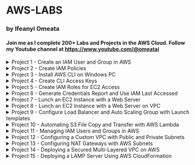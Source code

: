 # AWS-LABS
### by Ifeanyi Omeata

#### Join me as I complete 200+ Labs and Projects in the AWS Cloud. Follow my Youtube channel at https://www.youtube.com/@omeatai

<details>
  <summary>Project 1 - Create an IAM User and Group in AWS</summary>

  ###

  <a href="https://youtu.be/svUj_aHjNVk" target="_blank"><img src="https://github.com/user-attachments/assets/d0953b7c-1ff4-4445-bc63-f7f014832cf7" width="720" height="400" /></a>

  ### 1. Open IAM Console
  - [ ] **Go to the AWS Management Console.**
  - [ ] **Enter "IAM" in the search bar and go to the IAM console.**
  - [ ] **Notice the IAM service is global and doesn't require region selection.**

  ### 2. Viewing Current Users
  - [ ] **On the left-hand side, click on "Users" to view the current user list.**

  ### 3. Create a New IAM User and Set Password
  - [ ] **Click on "Create user."**
  - [ ] **Enter a username (e.g., admin).**
  - [ ] **Select "Provide user access to the AWS Management Console."**
  - [ ] **Choose "I want to Create an IAM user" option.**
  - [ ] **Choose "Custom password" and enter your password.**
  - [ ] **Uncheck "Users must create a new password at next sign-in.”**
  - [ ] **Click "Next".**

  ### 4. Create a User Group and Assign Permissions
  - [ ] **Choose "Add user to group."**
  - [ ] **Click "Create group."**
  - [ ] **Name the group (e.g., administration).**
  - [ ] **Attach "AdministratorAccess" policy to the group.**
  - [ ] **Click "Create user group".**
  - [ ] **Add the user to the newly created admin group by selecting the group.**
  - [ ] **Click "Next".**

  ### 5. Review and Create User
  - [ ] **Review the settings: username, permissions, groups, etc.**
  - [ ] **Optionally, add tags (e.g., department: engineering).**
  - [ ] **Click "Create user."**

  ### 6. Verify User and Group Setup
  - [ ] **Optionally, download the CSV file for sign-in credentials.**
  - [ ] **View the user list to ensure the user is created.**
  - [ ] **Verify the user belongs to the "administration" group.**
  - [ ] **Check the "administration" group to confirm "AdministratorAccess" policy is attached.**

  ### 7. Create an Account Alias (Optional)
  - [ ] **Go to your AWS IAM Dashboard.**
  - [ ] **Create an account alias (e.g., aws-adminaccess-v2).**

  ### 8. Sign in with IAM User
  - [ ] **Open a new private browser window.**
  - [ ] **Use the IAM sign-in URL.**
  - [ ] **Enter account alias or account ID, and IAM username (e.g., admin).**
  - [ ] **Enter the IAM user password to log in.**
  - [ ] **Check the top right to ensure you're signed in as the IAM user.**

</details>

<details>
  <summary>Project 2 - Create IAM Policies</summary>

  ###

  <a href="https://youtu.be/SJsFRshZMo0" target="_blank"><img src="https://github.com/user-attachments/assets/1d9813f0-3779-4fb3-bde0-5d769a454c5b" width="720" height="400" /></a>
 
  ### 1. Inspect IAM Policies and Explore Read-Only Policy
  - [ ] **On the left-hand side, click "Policies."**
  - [ ] **Look at the "AdministratorAccess" policy details.**
  - [ ] **Review the summary and JSON format of the policy.**
  - [ ] **Look at the "IAMReadOnlyAccess" policy details.**
  - [ ] **Inspect the API calls allowed and view the JSON representation.**

  ### 2. Create a Custom Policy
  - [ ] **Click "Create policy."**
  - [ ] **Use the "Visual editor" or “JSON” to select actions like "ListUsers" and "GetUser."**
  - [ ] **Authorize on "All resources."**
  - [ ] **Name the policy (e.g., MyNewIAMPermissions) and create it.**
  - [ ] **Inspect the JSON document of the newly created policy.**

</details>

<details>
  <summary>Project 3 - Install AWS CLI on Windows PC</summary>

  ###

  <a href="https://youtu.be/h5HW1z7BS9M" target="_blank"><img src="https://github.com/user-attachments/assets/e89b6c6f-a2c1-4988-b50b-7e0e5eba1883" width="720" height="400" /></a>

  ### 1. Search for AWS CLI Installation
  - [ ] **Open a web browser.**
  - [ ] **Search for "aws CLI install windows" using a search engine like Google.**

  ### 2. Download and Run AWS CLI Version 2 Installer
  - [ ] **Find the official AWS CLI Version 2 download link for Windows.**
  - [ ] **Scroll to the "AWS CLI install and update instructions" section.**
  - [ ] **Select the drop-down for Windows option.**
  - [ ] **Click the link to download the MSI installer for AWS CLI Version 2.**
  - [ ] **Locate the downloaded MSI installer file.**
  - [ ] **Double-click the file to run the installer.**
  - [ ] **Click "Next" to proceed with the installation.**
  - [ ] **Accept the license agreement terms.**
  - [ ] **Click "Next" and then click "Install."**
  - [ ] **Allow any necessary permissions for the installer to proceed.**
  - [ ] **Wait for the installation to finish.**
  - [ ] **Click "Finish" to complete the setup.**

  ### 3. Verify AWS CLI Installation
  - [ ] **Open "Command Prompt" on Windows.**
  - [ ] **Type `aws --version` and press Enter.**
  - [ ] **Check for output that starts with "aws-cli/2" followed by the Python version and Windows details.**
  - [ ] **Confirm that AWS CLI version 2 is installed and working correctly.**

</details>

<details>
  <summary>Project 4 - Create CLI Access Keys</summary>

  ###

  <a href="https://youtu.be/YFVP_o9Z_1k" target="_blank"><img src="https://github.com/user-attachments/assets/a3a7667a-22db-4c9a-b64e-9f5f850e24e5" width="720" height="400" /></a>

  ### 1. Navigate to Security Credentials
  - [ ] **Open the IAM Console.**
  - [ ] **Click on your username (e.g., admin).**
  - [ ] **Go to the "Security credentials" section.**
  - [ ] **Scroll down to the "Access keys" section.**
  - [ ] **Click "Create access key."**

  ### 2. Create an Access Key
  - [ ] **Choose the purpose for the access key, such as CLI.**
  - [ ] **Acknowledge AWS's recommendations regarding alternative methods.**
  - [ ] **Check "I understand the above recommendation" to proceed.**
  - [ ] **Generate the access key and secret access key.**
  - [ ] **Save the access key and secret access key immediately as this is the only time they will be visible.**

  ### 3. Configure AWS CLI
  - [ ] **Open Command Prompt on Windows.**
  - [ ] **Run the command `aws configure`.**
  - [ ] **Enter the access key ID when prompted.**
  - [ ] **Enter the secret access key when prompted.**
  - [ ] **Set the default region (e.g., us-east-2).**
  - [ ] **Set the default output format (press Enter to skip or choose format).**

  ### 4. Verify AWS CLI Configuration
  - [ ] **Execute a test command like `aws iam list-users`.**
  - [ ] **Confirm the output matches your IAM console, showing user details.**

  ### 5. Modify User Permissions
  - [ ] **Use your root account to remove the user (e.g., admin) from the "administration" group.**
  - [ ] **Verify the user now has no permissions.**

  ### 6. Test Permissions with CLI
  - [ ] **Run `aws iam list-users` in CLI.**
  - [ ] **Confirm that no response is returned due to lack of permissions.**

  ### 7. Re-add User to Administration Group
  - [ ] **Go back to "User groups."**
  - [ ] **Add the user (e.g., admin) back into the "admin" group to restore permissions.**
  - [ ] **Verify that the user permissions have been successfully restored.**

</details>

<details>
  <summary>Project 5 - Create IAM Roles for EC2 Access</summary>

  ###

  <a href="https://youtu.be/Ek2348dchLI" target="_blank"><img src="https://github.com/user-attachments/assets/5ccf2c8a-ccb7-4013-8852-bf981045da49" width="720" height="400" /></a>
 
  ### 1. Open the Roles Section
  - [ ] Navigate to the IAM Console.
  - [ ] On the left-hand side, click on "Roles."
  - [ ] Observe any pre-existing roles in your account.

  ### 2. Create and Choose a New Role
  - [ ] Click on "Create role."
  - [ ] Select "AWS service" as the trust entity type.
  - [ ] Choose the service for this role, such as EC2.
  - [ ] Identify the use case for the selected service, e.g., "EC2."

  ### 3. Attach Permissions Policy and Role Name
  - [ ] Attach a permissions policy to the role.
  - [ ] Select "IAMReadOnlyAccess" to allow EC2 instances to read from IAM.
  - [ ] Review the selected permissions for the role.
  - [ ] Enter a role name, e.g., "DemoRoleForEC2."
  - [ ] Confirm the trusted entity is EC2, indicating that EC2 instances can assume this role.

  ### 4. Create the Role
  - [ ] Verify all settings and click "Create role."
  - [ ] Ensure the newly created role appears in the role list.
  - [ ] Check role details to confirm correct permissions are attached.

</details>

<details>
  <summary>Project 6 - Generate Credentials Report and Use IAM Last Accessed</summary>

  ###

  <a href="https://youtu.be/T0fCqBq8QOI" target="_blank"><img src="https://github.com/user-attachments/assets/b6007b82-fcd1-49f0-ac0e-7a7c27af9025" width="720" height="400" /></a>

  ### 1. Generate a Credentials Report
  - [ ] Navigate to the **IAM Console**.
  - [ ] On the left-hand menu, click on **"Credential report"**.
  - [ ] Click **"Download credential report"** to generate a CSV file.
  - [ ] Open the downloaded CSV file.

  ### 2. Open and Review CSV file  
  - [ ] Review the following details for user accounts:
    - User creation date.
    - Password status (enabled or not).
    - Last password usage and change dates.
    - MFA (Multi-Factor Authentication) status.
    - Access keys status (created, rotated, last used).
    - Password rotation policy (if enabled).
  - [ ] Use the report to identify security concerns, such as:
    - Users who haven’t changed their passwords recently.
    - Accounts without MFA enabled.
    - Unused or outdated access keys.
  - [ ] Use the **Credentials Report** for periodic security audits.

  ### 3. Access IAM Last Accessed
  - [ ] Go back to the **IAM Console** and select a specific user (e.g., "ifeanyi").
  - [ ] On the user’s detail page, click on **"Last Accessed"** on the right-hand side.
  - [ ] Check the list of AWS services accessed by the user, including:
    - Services that were accessed and the last access date.
    - Services not accessed by the user.
  - [ ] Identify which permissions granted access to specific services (e.g., Amazon EC2 via AdministratorAccess policy).
  - [ ] Use the data from Access Advisor to determine if the user requires access to all granted services.
  - [ ] Consider removing unnecessary permissions for enhanced security.
  - [ ] Use **Access Advisor** to perform a granular review of user permissions and optimize access policies.

</details>

<details>

<summary>Project 7 - Lunch an EC2 Instance with a Web Server </summary>

 ###

<a href="https://youtu.be/GyQrcAfVxBE" target="_blank"><img src="https://github.com/user-attachments/assets/43b8e9a0-3034-4412-91ae-cfaa486ec932" width="720" height="400" /></a>

### 1. Launch an Instance
- [ ] Go to **EC2 Console** → Click **Instances** → Select **Launch Instances**.
- [ ] Add Name: Enter **"My First VM Instance"**.
- [ ] Select **Amazon Linux (free tier eligible)**.
- [ ] Use **t2.micro instance type** (free tier eligible for 750 hours/month).

### 2. Set Up a Key Pair
- [ ] Create a new key pair (e.g., **EC2 key**).
- [ ] Download the **.pem file** (essential for SSH access).

### 3. Configure Network Security and Storage Configuration
- [ ] Automatically assign a **Public IP Address**.
- [ ] Set up Security Groups:
  - [ ] Allow **SSH (port 22)**.
  - [ ] Allow **HTTP (port 80)**.
- [ ] Use the default **8 GB gp2 root volume** (free tier allows up to 30 GB).

### 4. Add User Data and Launch the Instance
- [ ] Include a script to:
  - [ ] Update system packages.
  - [ ] Install the **HTTPD web server**.
  - [ ] Deploy a **"Hello World"** HTML page.
  ```bash
    #!/bin/bash
    # Executed when instance is first launched, to automate the setup and configuration of instance.
    # Update all the packages on the system to their latest versions
    yum update -y
    # install Apache HTTP server (httpd - Linux 2 version)
    yum install -y httpd
    # starts the Apache HTTP server
    systemctl start httpd
    # Enable auto server boot
    systemctl enable httpd
    # Hello World HTTP Page
    echo "<h1>Hello World from Private Host $(hostname -f)</h1>" > /var/www/html/index.html
    echo "<br/><br/><p>Created by Ifeanyi Omeata</p>" >> /var/www/html/index.html
  ```
- [ ] Review all settings.
- [ ] Click **Launch Instance**.

### 5. Testing and Managing the Instance
- [ ] Check the **Instance Name, ID, and State**.
- [ ] Copy the **Public IPv4 Address**.
- [ ] Open it in a browser using **http://<Public_IP>**.
  - [ ] Ensure the URL uses **HTTP**, not HTTPS.
- [ ] Stop Instance: Pause the instance to save costs.
- [ ] Review attached **Storage Volumes** and **Security Groups**.

</details>

<details> 
  <summary>Project 8 - Lunch an EC2 Instance with a Web Server on VPC </summary>

 ###
 
<a href="https://youtu.be/TmDIpZ9ynuk" target="_blank"><img src="https://github.com/user-attachments/assets/192d830e-5143-4083-ae73-706cb4dfb789" width="720" height="400" /></a>

### Task 1: Provision Default VPC
- [ ] Ensure the default AWS Region is set to **US East (N. Virginia) us-east-1**.
- [ ] Navigate to **VPC** either through:
  - [ ] Clicking on the **Services** menu → VPC.
  - [ ] Or directly via [Amazon VPC console](https://console.aws.amazon.com/vpc/).
- [ ] Delete the default VPC:
  - [ ] Select **Your VPCs** from the navigation pane.
  - [ ] Choose the **VPC** with "yes" in the default VPC column.
  - [ ] Click on the **Actions** button → **Delete VPC**.
  - [ ] Check **I acknowledge that I want to delete my default VPC**.
  - [ ] Confirm by typing "delete default VPC" and click on **Delete**.
- [ ] Create a new Default VPC:
  - [ ] Refresh console, go to **Actions** → **Create default VPC**.
  - [ ] Click **Create default VPC** button.

### Task 2: Launch an EC2 Instance
- [ ] Ensure you are in the **US East (N. Virginia) us-east-1** Region.
- [ ] Navigate to **EC2**:
  - [ ] Click on the **Services** menu → EC2 in the Compute section.
- [ ] Launch a new instance:
  - [ ] Click **Instances** → **Launch Instances**.
  - [ ] Name: Enter **"MyEC2Server"**.
  - [ ] Search and select **Amazon Linux 2 AMI**.
  - [ ] For Instance Type: Select **t2.micro**.
- [ ] Configure the Key Pair:
  - [ ] Click **Create a new key pair**.
  - [ ] Name: **SecKey** with type **RSA** and format **.pem**.
- [ ] Modify Network Settings:
  - [ ] Enable **Auto-assign public IP**.
  - [ ] Create a security group: **MyEC2Server_SG**.
    - [ ] Description: **Security Group to allow traffic to EC2**.
    - [ ] Add **Security Group Rules**:
      - [ ] SSH (already present).
      - [ ] HTTP: **Type: HTTP**, **Source: Anywhere**.
- [ ] Proceed to launch the instance with default settings.
  - [ ] Click **Launch Instance**.
- [ ] View Instance:
  - [ ] Choose **View all Instances**.
  - [ ] Wait for instance state to become **Running** and health check status to pass 2/2.

### Task 3: SSH into EC2 Instance
- [ ] Select the **MyEC2Server** instance and click **Connect**.
- [ ] Use **EC2 Instance Connect** and click **Connect**.
- [ ] A new tab opens where you can execute Linux commands.

### Task 4: Install an Apache Server
  ```bash
  # Switch to root user
  sudo su

  # Update system packages
  yum -y update

  # Install Apache Web Server
  yum install httpd -y

  # Start and Enable the Web Server
  systemctl start httpd
  systemctl enable httpd

  # Verify Web Server Status
  systemctl status httpd
  ```

- [ ] Test Web Server:
  - [ ] Enter the **Public IPv4 address** of your instance in a web browser.

### Task 6: Create a Web Page
- [ ] Add content to the web page:
  ```bash
  echo "<html>Hi Ifeanyi, I am a public page</html>" > /var/www/html/index.html
  ```
- [ ] Restart the Web Server:
  ```bash
  systemctl restart httpd
  ```
- [ ] Access your content in a web browser with:
  - [ ] **http://<Your_Public_IPv4_Address>/index.html**

</details>

<details> 
  <summary>Project 9 - Configure Load Balancer and Auto Scaling Group with Launch templates</summary>
  
  ###
     
  <a href="https://youtu.be/hiFPfd2WG8A" target="_blank"><img src="https://github.com/user-attachments/assets/055f47bd-07b2-4129-b479-fbd5f7a64eeb" width="720" height="400" /></a>
  
  ###
  
  <img src="https://github.com/user-attachments/assets/59e9595b-b4e8-45e8-a8d3-d0e4b3d36adc" width="720" height="520" />

## ✅ Task 1: Create a Security Group for Load Balancer
- [ ] Set **default AWS Region** to **US East (N. Virginia) us-east-1**.
- [ ] Navigate to **EC2** > **Security Groups**.
- [ ] Click **Create security group**.
- [ ] **Security group name:** `Load-balancer-SG`
- [ ] **Description:** `Security group for Load balancer`
- [ ] **VPC:** Select **Default VPC**
- [ ] **Add Inbound Rule:**
  - Type: `HTTP`
  - Source: `Custom`
  - Value: `0.0.0.0/0`
- [ ] Click **Create security group**.

## ✅ Task 2: Create a Security Group for Launch Template
- [ ] Click **Create security group**.
- [ ] **Security group name:** `Launch-template-SG`
- [ ] **Description:** `Security group for Launch template`
- [ ] **VPC:** Select **Default VPC**
- [ ] **Add Inbound Rules:**
  - Type: `SSH`
  - Source: `Custom`
  - Value: `0.0.0.0/0`
  - Type: `HTTP`
  - Source: `Custom`
  - Value: `Load-balancer-SG`
- [ ] Click **Create security group**.

## ✅ Task 3: Create a Key Pair for Launch Template
- [ ] Navigate to **EC2** > **Key Pairs**.
- [ ] Click **Create key pair**.
- [ ] **Name:** `MyKeyPair`
- [ ] **File format:** `pem` (Linux & Mac) or `ppk` (Windows)
- [ ] Click **Create key pair**.

## ✅ Task 4: Create a Launch Template
- [ ] Navigate to **EC2** > **Launch Templates**.
- [ ] Click **Create launch template**.
- [ ] **Launch template name:** `MylabsLC`
- [ ] **Template version description:** `Launch template for Mydemo`
- [ ] Select **Amazon Linux 2 AMI (HVM), SSD Volume Type**
- [ ] **Instance type:** `t2.micro`
- [ ] **Key pair:** `MyKeyPair`
- [ ] **Subnet:** Choose any subnet
- [ ] **Security groups:** `Launch-template-SG`
- [ ] Expand **Advanced details** > **User data:**
  ```bash
  #!/bin/bash
  sudo su
  yum update -y
  yum install -y httpd
  systemctl start httpd
  systemctl enable httpd
  echo "Hello World from $(hostname -f)" > /var/www/html/index.html
  echo "Healthy" > /var/www/html/health.html
  ```
- [ ] Click **Create launch template**.

## ✅ Task 5: Create Target Group
- [ ] Navigate to **EC2** > **Target Groups**.
- [ ] Click **Create Target Group**.
- [ ] **Target Type:** `Instances`
- [ ] **Name:** `web-server-TG`
- [ ] **Protocol:** `HTTP`
- [ ] **Port:** `80`
- [ ] **Health check protocol:** `HTTP`
- [ ] **Path:** `/health.html`
- [ ] Click **Next** > **Create target group**.

## ✅ Task 6: Create Load Balancer
- [ ] Navigate to **EC2** > **Load Balancers**.
- [ ] Click **Create load balancer**.
- [ ] Choose **Application Load Balancer**.
- [ ] **Name:** `Web-server-LB`
- [ ] **Scheme:** `Internet-facing`
- [ ] **IP address type:** `IPv4`
- [ ] **VPC:** `Default`
- [ ] **Availability Zones:** `us-east-1a` and `us-east-1b`
- [ ] **Security Group:** `Load-balancer-SG`
- [ ] **Listener:** Select **Target group** created earlier.
- [ ] Click **Create Load Balancer**.

## ✅ Task 7: Create an Auto Scaling Group
- [ ] Navigate to **EC2** > **Auto Scaling Groups**.
- [ ] Click **Create Auto Scaling group**.
- [ ] **Name:** `My-ASG`
- [ ] **Launch template:** `MylabsLC`
- [ ] **VPC:** `Default`
- [ ] **Subnets:** `us-east-1a`, `us-east-1b`
- [ ] **Attach to Load Balancer:** `web-server-TG`
- [ ] **Health Check Type:** `EC2 + ELB`
- [ ] **Health Check Grace Period:** `60 seconds`
- [ ] **Desired Capacity:** `2`
- [ ] **Minimum Capacity:** `1`
- [ ] **Maximum Capacity:** `4`
- [ ] **Scaling Policy:** `Target tracking` > `CPU Utilization` > `30%`
- [ ] Click **Create Auto Scaling Group**.

## ✅ Task 8: SSH into EC2 Instance
- [ ] Use SSH to connect to the EC2 instance.
- [ ] Syntax : ssh -i keypair_filename UserName@publicIPAddress (enter the username and public IP address)
- [ ] Example : ssh -i ec2_connect.pem ec2-user@54.172.93.175  --> Click Enter

## ✅ Task 9: Test Auto Scaling and Load Balancer
- [ ] Copy **Load Balancer DNS**.
- [ ] Paste in browser to confirm traffic routing.
- [ ] Stop one of the EC2 instance.
- [ ] Check browser for change in server.

## ✅ Task 10: Delete AWS Resources
### (I) Delete Auto Scaling Group
- [ ] Navigate to **EC2** > **Auto Scaling Groups**.
- [ ] Select `My-ASG` > **Actions** > **Delete**.
- [ ] Confirm by typing `delete`.

### (II) Delete Launch Template
- [ ] Navigate to **EC2** > **Launch Templates**.
- [ ] Select `MylabsLC` > **Actions** > **Delete template**.

### (III) Delete Load Balancer
- [ ] Navigate to **EC2** > **Load Balancers**.
- [ ] Select `Web-server-LB` > **Actions** > **Delete**.

### (IV) Delete Target Group
- [ ] Navigate to **EC2** > **Target Groups**.
- [ ] Select `web-server-TG` > **Actions** > **Delete**.
- [ ] Sign out of AWS.

---
🎉 **Congratulations! You have successfully completed the AWS Auto Scaling and Load Balancer Lab!**

</details>

<details> 
  <summary>Project 10 - Automating S3 File Copy and Transfer with AWS Lambda </summary>
  
  ###
     
  <a href="https://youtu.be/hiFPfd2WG8A" target="_blank"><img src="https://github.com/user-attachments/assets/ef94c27f-0d15-48db-b028-200eb2923e56" width="720" height="400" /></a>
  
  ###
  
  <img src="https://github.com/user-attachments/assets/93ee9208-4e31-4faf-b506-a0bb3f85c85d" width="720" height="520" />

## ✅ Task 1: Create Two Amazon S3 Buckets

### Create Source Bucket

- [ ] # Set the default **AWS Region** to **US East (N. Virginia) (us-east-1)**.
- [ ] # Navigate to **Services > S3** under the **Storage** section.
- [ ] # Click on **Create Bucket**.
- [ ] # Enter **Bucket Name**: `mysourcebucket12345` _(Choose a unique name)_.
- [ ] # Select **AWS Region**: **US East (N. Virginia) (us-east-1)**.
- [ ] # Leave other settings as **default** and click **Create bucket**.
- [ ] # Select your bucket and **copy the ARN**.
- [ ] # Save the **source bucket ARN** in a text file: arn:aws:s3:::mysourcebucket12345

### Create Destination Bucket

- [ ] # Click on **Create Bucket** again.
- [ ] # Enter **Bucket Name**: `mydestinationbucket12345` _(Choose a unique name)_.
- [ ] # Select **AWS Region**: **US East (N. Virginia) (us-east-1)**.
- [ ] # Leave other settings as **default** and click **Create bucket**.
- [ ] # Select your bucket and **copy the ARN**.
- [ ] # Save the **destination bucket ARN** in a text file: arn:aws:s3:::mydestinationbucket12345

## ✅ Task 2: Create a Lambda Function

- [ ] # Ensure you are in the **US East (N. Virginia) (us-east-1)** region.
- [ ] # Navigate to **Services > Lambda** under the **Compute** section.
- [ ] # Click on **Create Function**.
- [ ] # Select **Author from scratch**.
- [ ] # Enter **Function Name**: `mylambdafunction`.
- [ ] # Choose **Runtime**: `Python 3.13`.
- [ ] # Under **Permissions**, select **Change default execution role**.
- [ ] # Choose **Use an existing role** and select `Lambda_role`.
- [ ] # Click **Create function**.

## ✅ Task 3: Add Code to Lambda Function

- [ ] # Scroll down to the **Code source** section.
- [ ] # Remove existing code in `lambda_function.py`.
- [ ] # Copy and paste the following **Python** code into `lambda_function.py`:

```python
import boto3
import urllib.parse

def lambda_handler(event, context):
    s3 = boto3.client('s3')

    source_bucket = "mysourcebucket12345"
    destination_bucket = "mydestinationbucket12345"

    # Extract the object key from the event
    object_key = event['Records'][0]['s3']['object']['key']

    # URL encode the source object key
    copy_source = urllib.parse.quote(f"{source_bucket}/{object_key}")

    # Set up the parameters for the copy operation
    copy_params = {
        'Bucket': destination_bucket,
        'CopySource': copy_source,
        'Key': object_key
    }

    try:
        # Perform the copy operation
        result = s3.copy_object(**copy_params)
        print("S3 object copy successful.")
    except Exception as e:
        print(f"Error copying object: {str(e)}")
```

- [ ] # Replace mysourcebucket12345 and mydestinationbucket12345 with your actual bucket names.
- [ ] # Click Deploy to save the function.

## ✅ Task 4: Adding Triggers to Lambda Function

- [ ] # Scroll up to Function overview and click + Add trigger.
- [ ] # Select S3 from the trigger list.
- [ ] # Set Bucket: mysourcebucket12345.
- [ ] # Choose Event Type: All object create events.
- [ ] # Enable Recursive invocation to prevent failures when uploading multiple files.
- [ ] # Check the acknowledge option.
- [ ] # Click Add.

## ✅ Task 5: Test Lambda Function

### Upload a Test Image

- [ ] # Download a test image and save it as image.jpeg (Do not rename it to variations like image (2).jpeg).
- [ ] # Go to S3 Bucket list and open the source bucket (mysourcebucket12345).
- [ ] # Click Upload > Add files.
- [ ] # Select image.jpeg and click Upload.

### Verify the File Transfer

- [ ] # Open the destination bucket (mydestinationbucket12345).
- [ ] # Ensure that a copy of image.jpeg is present in the destination bucket.

## ✅ Task 6: (Optional) Debugging Lambda Function Using CloudWatch

- [ ] # If the file is not copied, debug the Lambda function using CloudWatch.
- [ ] # Navigate to Services > CloudWatch.
- [ ] # Select Logs > Log Groups.
- [ ] # Find the log group /aws/lambda/mylambdafunction.
- [ ] # Select the latest log stream.
- [ ] # Expand Log events to check for error messages.
- [ ] # If sourceBucket is not defined, update the Lambda function with the correct bucket names.
- [ ] # Click Deploy after making corrections.

---
🎉 **Congratulations! You have successfully automated S3 file transfers using AWS Lambda. 🚀**

</details>

<details> 
  <summary>Project 11 - Managing IAM Users and Groups in AWS </summary>
  
  ###
     
  <a href="https://youtu.be/gFaFEb3K9EI" target="_blank"><img src="https://github.com/user-attachments/assets/69448d93-e021-4c3e-97b8-97e1de828596" width="720" height="400" /></a>

  ###
  
  <img src="https://github.com/user-attachments/assets/f2b269aa-72be-4695-a678-e84cbce0bbb9" width="720" height="520" />

## ✅ Task 1: Create IAM Users

- [ ] # Set the default **AWS Region** to **US East (N. Virginia) (us-east-1)**.
- [ ] # Navigate to **Services > IAM** under **Security, Identity, & Compliance**.
- [ ] # In the IAM dashboard, select **Users** from the left panel.
- [ ] # Click **Create User**.
- [ ] # Under **User Details**, fill in the following:
  - **User name**: `John` (or any desired name).
  - **Check** the **Provide user access to the AWS Management Console - optional** checkbox.
  - **Select** `Custom password` under **Console Password**.
  - **Enter Password**: `mylabs@123` (or any desired password).
  - **Uncheck** `Users must create a new password at the next sign-in (recommended)`.
  - Click **Next**.
- [ ] # In the **Set permissions** section, keep settings as default and click **Next**.
- [ ] # Under **Tags**, click **Add new tag**:
  - **Key**: `Dev-Team`
  - **Value**: `Developers`
- [ ] # Click **Create User**.
- [ ] # If you see an error, ignore it and click **Close**.
- [ ] # Click **Return to users list** and then **Continue**.
- [ ] # Repeat the same steps to create an IAM user named **Sarah** with the same **Dev-Team** tag.
- [ ] # Repeat the steps to create IAM users named **Ted** and **Rita** with the following details:
  - **Custom password**: `mylabs@123`
  - **Key**: `HR-Team`
  - **Value**: `HR`
- [ ] # You have now created **four IAM users**: `John, Sarah, Ted, and Rita`.

## ✅ Task 2: Create IAM Groups and Add IAM Users

### Create **Dev-Team** Group and Add Users
- [ ] # Navigate to **User groups** in the left panel.
- [ ] # Click **Create group**.
- [ ] # **User group name**: `Dev-Team`
- [ ] # Scroll down and **add users**: `John` and `Sarah`.
- [ ] # Under **Attach permissions policies**, search for:
  - `AmazonEC2ReadOnlyAccess`
  - `AmazonS3ReadOnlyAccess`
- [ ] # **Select both policies** (These provide read access for EC2 and S3).
- [ ] # **Review** all details and click **Create group**.

### Create **HR-Team** Group and Add Users
- [ ] # Click **Create group**.
- [ ] # **User group name**: `HR-Team`
- [ ] # Scroll down and **add users**: `Ted` and `Rita`.
- [ ] # Under **Attach permissions policies**, search for:
  - `Billing`
- [ ] # **Select the Billing policy** (grants billing-related permissions).
- [ ] # **Review** all details and click **Create group**.

✅ # Congratulations! You have successfully created IAM users, groups, and assigned permissions in AWS. 🚀

</details> 
  
<details> 
  <summary>Project 12 - Configuring a Custom VPC with Public and Private Subnets </summary>
  
  ###
     
  <a href="https://youtu.be/9jk2d_99Axg" target="_blank"><img src="https://github.com/user-attachments/assets/a6de47ec-2c0d-467f-a0ca-178b97d215e0" width="720" height="400" /></a>

  ###
  
  <img src="https://github.com/user-attachments/assets/42f30705-4bfc-4ce2-aaf1-faf37755903a" width="920" height="520" />

# Project: Configuring a Custom VPC with Public and Private Subnets in AWS ✅

## ✅ Task 1: Create a New VPC

- [ ] # Once signed in, set the **AWS Region** to **US East (N. Virginia) (us-east-1)**.
- [ ] # Ensure you are in the **US East (N. Virginia) (us-east-1)** region.
- [ ] # Navigate to **VPC** by:
  - Clicking on **Services** (top menu).
  - Searching for **VPC** and selecting it under **Networking & Content Delivery**.
- [ ] # Click on **Your VPCs** (left menu).
- [ ] # Click on **Create VPC**.
- [ ] # In the **Create VPC** form:
  - Select **VPC Only**.
  - **Name tag**: Enter `MyVPC`.
  - **IPv4 CIDR block**: Enter `10.0.0.0/16`.
  - **IPv6 CIDR block**: Ensure **No IPv6 CIDR Block** is selected.
  - **Tenancy**: Keep as **Default**.
- [ ] # Click on **Create VPC**.
- [ ] # Confirm that the VPC appears in the list.

---

## ✅ Task 2: Create Public and Private Subnets

### **Create a Public Subnet**
- [ ] # Click on **Subnets** (left menu).
- [ ] # Click on **Create subnet**.
- [ ] # In the **Create Subnet** form:
  - **VPC ID**: Select `MyVPC`.
  - **Subnet Name**: Enter `MyPublicSubnet`.
  - **Availability Zone**: Select `us-east-1a`.
  - **IPv4 CIDR block**: Enter `10.0.1.0/24`.
- [ ] # Click **Create subnet**.

### **Create a Private Subnet**
- [ ] # Click on **Create subnet** again.
- [ ] # In the **Create Subnet** form:
  - **VPC ID**: Select `MyVPC`.
  - **Subnet Name**: Enter `MyPrivateSubnet`.
  - **Availability Zone**: Select `us-east-1b`.
  - **IPv4 CIDR block**: Enter `10.0.2.0/24`.
- [ ] # Click **Create subnet**.

---

## ✅ Task 3: Create and Attach an Internet Gateway

- [ ] # Click on **Internet Gateways** (left menu).
- [ ] # Click **Create internet gateway**.
- [ ] # **Name Tag**: Enter `MyInternetGateway`.
- [ ] # Click **Create internet gateway**.
- [ ] # Select the created Internet Gateway from the list.
- [ ] # Click on **Actions > Attach to VPC**.
- [ ] # Select **MyVPC** from the dropdown list.
- [ ] # Click **Attach internet gateway**.

---

## ✅ Task 4: Create and Configure Route Tables

### **Create a Public Route Table**
- [ ] # Click on **Route Tables** (left menu).
- [ ] # Click on **Create route table**.
- [ ] # **Name**: Enter `PublicRouteTable`.
- [ ] # **VPC**: Select `MyVPC`.
- [ ] # Click **Create route table**.

### **Create a Private Route Table**
- [ ] # Click on **Create route table** again.
- [ ] # **Name**: Enter `PrivateRouteTable`.
- [ ] # **VPC**: Select `MyVPC`.
- [ ] # Click **Create route table**.

### **Associate Public Subnet with the Public Route Table**
- [ ] # Select `PublicRouteTable` from the list.
- [ ] # Go to **Subnet Associations** tab.
- [ ] # Click **Edit subnet associations**.
- [ ] # Select **MyPublicSubnet** from the list.
- [ ] # Click **Save associations**.

### **Associate Private Subnet with the Private Route Table**
- [ ] # Select `PrivateRouteTable` from the list.
- [ ] # Go to **Subnet Associations** tab.
- [ ] # Click **Edit subnet associations**.
- [ ] # Select **MyPrivateSubnet** from the list.
- [ ] # Click **Save associations**.

### **Configure Public Route Table to Allow Internet Traffic**
- [ ] # Select `PublicRouteTable` from the list.
- [ ] # Go to **Routes** tab.
- [ ] # Click **Edit routes**.
- [ ] # Click **Add route**.
- [ ] # Set:
  - **Destination**: `0.0.0.0/0`
  - **Target**: Select **Internet Gateway** (`MyInternetGateway`).
- [ ] # Click **Save changes**.

✅ **Congratulations! You have successfully configured a custom VPC with public and private subnets in AWS. 🚀**

</details> 

<details> 
  <summary>Project 13 - Configuring NAT Gateways with AWS Subnets </summary>
  
  ###
     
  <a href="https://youtu.be/E8-pe2m5qYE" target="_blank"><img src="https://github.com/user-attachments/assets/e5e81af1-cc92-4cd9-8f33-0b30f8b88418" width="720" height="400" /></a>

  ###
  
  <img src="https://github.com/user-attachments/assets/321db31a-370c-4809-82d0-832da55e9e60" width="920" height="520" />

# Project 13: Deploying a Secure AWS NAT Network with Public and Private Subnets ✅

## **Task 1: Create a VPC**
- [ ] Ensure the default AWS Region is **US East (N. Virginia) (us-east-1)**.
- [ ] Navigate to **VPC > Your VPCs**.
- [ ] Click **Create VPC**.
- [ ] Select **VPC Only**.
- [ ] Set **Name Tag**: `MyVPC`.
- [ ] Set **IPv4 CIDR Block**: `10.0.0.0/16`.
- [ ] Ensure **No IPv6 CIDR Block** is selected.
- [ ] Ensure **Tenancy** is set to **Default**.
- [ ] Click **Create VPC**.

## **Task 2: Create Public and Private Subnets**
- [ ] Navigate to **VPC > Subnets**.
- [ ] Click **Create Subnet**.

### **Create Public Subnet**
- [ ] Select **VPC ID**: `MyVPC`.
- [ ] Set **Subnet Name**: `MyPublicSubnet`.
- [ ] Select **Availability Zone**: `No Preference`.
- [ ] Set **IPv4 CIDR Block**: `10.0.0.0/24`.
- [ ] Click **Create Subnet**.
- [ ] Select `MyPublicSubnet`, go to **Actions > Edit subnet settings**.
- [ ] Enable **Auto-assign public IPv4 address**.
- [ ] Click **Save**.

### **Create Private Subnet**
- [ ] Click **Create Subnet**.
- [ ] Select **VPC ID**: `MyVPC`.
- [ ] Set **Subnet Name**: `MyPrivateSubnet`.
- [ ] Select **Availability Zone**: `No Preference`.
- [ ] Set **IPv4 CIDR Block**: `10.0.1.0/24`.
- [ ] Click **Create Subnet**.

## **Task 3: Create and Attach an Internet Gateway**
- [ ] Navigate to **VPC > Internet Gateways**.
- [ ] Click **Create Internet Gateway**.
- [ ] Set **Name Tag**: `MyIGW`.
- [ ] Click **Create Internet Gateway**.
- [ ] Select `MyIGW`, go to **Actions > Attach to VPC**.
- [ ] Select `MyVPC`.
- [ ] Click **Attach Internet Gateway**.

## **Task 4: Create and Configure a Public Route Table**
- [ ] Navigate to **VPC > Route Tables**.
- [ ] Click **Create Route Table**.
- [ ] Set **Name Tag**: `PublicRouteTable`.
- [ ] Select **VPC**: `MyVPC`.
- [ ] Click **Create Route Table**.
- [ ] Select `PublicRouteTable`, go to **Routes tab > Edit Routes**.
- [ ] Click **Add Route**.
- [ ] Set **Destination**: `0.0.0.0/0`.
- [ ] Set **Target**: `MyIGW (Internet Gateway)`.
- [ ] Click **Save Changes**.
- [ ] Select `PublicRouteTable`, go to **Subnet Associations > Edit Subnet Associations**.
- [ ] Select **MyPublicSubnet**.
- [ ] Click **Save Associations**.

## **Task 5: Launch an EC2 Instance in Public Subnet**
- [ ] Navigate to **EC2 > Instances**.
- [ ] Click **Launch Instances**.
- [ ] Set **Name**: `MyPublicServer`.
- [ ] Select **Amazon Linux 2 AMI**.
- [ ] Choose **Instance Type**: `t2.micro`.
- [ ] Under **Key Pair**, click **Create new Key Pair**.
  - **Key Pair Name**: `MyKey`.
  - **Key Pair Type**: `RSA`.
  - **Private Key Format**: `.pem`.
- [ ] Click **Create Key Pair**.
- [ ] Under **Network Settings**, click **Edit**.
  - **VPC**: `MyVPC`.
  - **Subnet**: `MyPublicSubnet`.
  - **Auto-assign Public IP**: **Enabled**.
  - **Create new Security Group**:
    - **Name**: `MyEC2Server_SG`
    - **Description**: `Security Group to allow traffic to EC2`
    - **Inbound Rule**: **Allow SSH (Port 22) from Anywhere**.
- [ ] Click **Launch Instance**.
- [ ] Click **View all Instances** and wait for status **Running**.

## **Task 6: Launch an EC2 Instance in Private Subnet**
- [ ] Click **Launch Instances**.
- [ ] Set **Name**: `MyPrivateServer`.
- [ ] Select **Amazon Linux 2 AMI**.
- [ ] Choose **Instance Type**: `t2.micro`.
- [ ] Under **Key Pair**, select **MyKey**.
- [ ] Under **Network Settings**, click **Edit**.
  - **VPC**: `MyVPC`.
  - **Subnet**: `MyPrivateSubnet`.
  - **Auto-assign Public IP**: **Disabled**.
  - **Select Existing Security Group**: `MyEC2Server_SG`.
- [ ] Click **Launch Instance**.
- [ ] Click **View all Instances** and wait for status **Running**.
- [ ] Note the **Private IP Address** of `MyPrivateServer`.

## **Task 7: SSH into Public and Private EC2 Instances**

### **SSH into MyPublicServer**
- [ ] Select `MyPublicServer`, click **Connect**.
- [ ] Choose **EC2 Instance Connect**, click **Connect**.
- [ ] Switch to root user:  
  ```bash
  sudo su
  ```
- [ ]  Update instance:
  ```bash
  yum -y update
  ```
  
### **SSH into MyPublicServer**
- [ ] Open MyKey.pem in a text editor on your local machine and copy its contents.
- [ ] In MyPublicServer, create the key file:
  ```bash
  vi MyKey.pem
  ```
- [ ] Press i to insert, paste the key, then press Esc and type :wq to save.
- [ ] Set correct permissions:
  ```bash
  chmod 400 MyKey.pem
  ```
- [ ] SSH into MyPrivateServer:
  ```bash
  ssh ec2-user@<Private IP> -i MyKey.pem
  ```
- [ ] Switch to root user:
  ```bash
   sudo su
  ```
- [ ] Attempt update:
  ```bash
  yum -y update
  ```
- [ ] Expected result: No internet access.

## **Task 8: Create a NAT Gateway**
 - [ ] Navigate to VPC > NAT Gateways.
 - [ ] Click Create NAT Gateway.
 - [ ] Set Name Tag: MyNATGateway.
 - [ ] Select Subnet: MyPublicSubnet.
 - [ ] Click Allocate Elastic IP.
 - [ ] Click Create NAT Gateway.
 - [ ] Wait for status Available.

## **Task 9: Update Private Route Table for NAT Gateway**
 - [ ] Navigate to VPC > Route Tables.
 - [ ] Select Main Route Table.
 - [ ] Click Edit Routes.
 - [ ] Click Add Route.
 - [ ] Set Destination: 0.0.0.0/0.
 - [ ] Set Target: MyNATGateway.
 - [ ] Click Save Changes.

## **Task 10: Test Internet Connection from Private Subnet**
- [ ] SSH into MyPublicServer.
- [ ]  Switch to root:
```bash
   sudo su
```
- [ ] SSH into MyPrivateServer: 
```bash
   ssh ec2-user@<Private IP> -i MyKey.pem
```
- [ ] Switch to root:
```bash
   sudo su
```
- [ ] Run updates: 
```bash
   yum -y update
```
- [ ] Expected result: Update should complete successfully, confirming internet access via NAT Gateway.

Completion:
✅ AWS VPC with Public & Private Subnets Successfully Deployed!

</details> 

<details> 
  <summary>Project 14 - Deploying a Secured Multi-Layered VPC on AWS </summary>
  
  ###
     
  <a href="" target="_blank"><img src="https://github.com/user-attachments/assets/0b86b6e0-69fe-4306-973d-d63478f2eb22" width="720" height="400" /></a>

  ###
  
  <img src="https://github.com/user-attachments/assets/29fee6cf-a194-4ea3-be7e-be2071fee8f7" width="920" height="520" />

# Project 14: Deploying a Secured Multi-Layered VPC on AWS ✅

## **Task 1: Create a New VPC**
- [ ] Set AWS **Region** to **US East (N. Virginia) (us-east-1)**.
- [ ] Navigate to **VPC > Your VPCs**.
- [ ] Click **Create VPC**.
- [ ] Select **VPC Only**.
- [ ] Name: `my_VPC`.
- [ ] **IPv4 CIDR Block**: `10.0.0.0/16`.
- [ ] **IPv6 CIDR Block**: `No IPv6 CIDR Block`.
- [ ] **Tenancy**: `Default`.
- [ ] Click **Create VPC**.

## **Task 2: Create and Attach an Internet Gateway**
- [ ] Navigate to **VPC > Internet Gateways**.
- [ ] Click **Create Internet Gateway**.
- [ ] Name: `my_IGW`.
- [ ] Click **Create Internet Gateway**.
- [ ] Select `my_IGW` from the list.
- [ ] Click **Actions > Attach to VPC**.
- [ ] Select `my_VPC`.
- [ ] Click **Attach Internet Gateway**.

## **Task 3: Create Two Subnets**
- [ ] Navigate to **VPC > Subnets**.
- [ ] Click **Create Subnet**.

### **Create Public Subnet**
- [ ] **VPC ID**: `my_VPC`.
- [ ] **Name**: `public_subnet`.
- [ ] **Availability Zone**: `No Preference`.
- [ ] **IPv4 CIDR Block**: `10.0.1.0/24`.
- [ ] Click **Create Subnet**.

### **Create Private Subnet**
- [ ] Click **Create Subnet**.
- [ ] **VPC ID**: `my_VPC`.
- [ ] **Name**: `private_subnet`.
- [ ] **Availability Zone**: `No Preference`.
- [ ] **IPv4 CIDR Block**: `10.0.2.0/24`.
- [ ] Click **Create Subnet**.

## **Task 4: Create Route Tables and Configure Routes**
- [ ] Navigate to **VPC > Route Tables**.
- [ ] Click **Create Route Table**.

### **Create Public Route Table**
- [ ] Name: `public_route`.
- [ ] **VPC**: `my_VPC`.
- [ ] Click **Create Route Table**.

### **Create Private Route Table**
- [ ] Click **Create Route Table**.
- [ ] Name: `private_route`.
- [ ] **VPC**: `my_VPC`.
- [ ] Click **Create Route Table**.

### **Configure Public Route**
- [ ] Select `public_route`.
- [ ] Go to **Routes > Edit Routes**.
- [ ] Click **Add Route**.
- [ ] **Destination**: `0.0.0.0/0`.
- [ ] **Target**: `my_IGW (Internet Gateway)`.
- [ ] Click **Save Changes**.

### **Associate Public Subnet**
- [ ] Select `public_route`.
- [ ] Click **Edit Subnet Associations**.
- [ ] Select `public_subnet`.
- [ ] Click **Save Associations**.

### **Associate Private Subnet**
- [ ] Select `private_route`.
- [ ] Click **Edit Subnet Associations**.
- [ ] Select `private_subnet`.
- [ ] Click **Save Associations**.

## **Task 5: Create a Security Group**
- [ ] Navigate to **VPC > Security Groups**.
- [ ] Click **Create Security Group**.
- [ ] Name: `my_securitygroup`.
- [ ] Description: `Security group for multilayered VPC`.
- [ ] **VPC**: `my_VPC`.

### **Inbound Rules**
- [ ] **SSH**:
  - **Type**: SSH.
  - **Source**: `0.0.0.0/0`.
- [ ] **All ICMP - IPv4**:
  - **Type**: All ICMP - IPv4.
  - **Source**: Anywhere IPv4.

- [ ] Click **Create Security Group**.

## **Task 6: Create and Configure Network ACL**
- [ ] Navigate to **VPC > Network ACLs**.
- [ ] Click **Create Network ACL**.
- [ ] Name: `my_NACL`.
- [ ] **VPC**: `my_VPC`.
- [ ] Click **Create Network ACL**.

### **Inbound Rules**
- [ ] **SSH** (Rule 100):  
  - **Type**: SSH (22).  
  - **Source**: `0.0.0.0/0`.  
  - **Allow/Deny**: Allow.  
- [ ] **All ICMP - IPv4** (Rule 200):  
  - **Type**: All ICMP - IPv4.  
  - **Source**: `0.0.0.0/0`.  
  - **Allow/Deny**: Allow.

- [ ] Click **Save Changes**.

### **Outbound Rules**
- [ ] **All ICMP - IPv4** (Rule 100):  
  - **Type**: All ICMP - IPv4.  
  - **Destination**: `0.0.0.0/0`.  
  - **Allow/Deny**: Allow.
- [ ] **Custom TCP Rule** (Rule 200):  
  - **Type**: Custom TCP Rule.  
  - **Port Range**: `1024 - 65535`.  
  - **Destination**: `0.0.0.0/0`.  
  - **Allow/Deny**: Allow.

- [ ] Click **Save Changes**.

### **Associate NACL with Subnets**
- [ ] Select `my_NACL`.
- [ ] Go to **Subnet Associations**.
- [ ] Click **Edit Subnet Associations**.
- [ ] Select **public_subnet** and **private_subnet**.
- [ ] Click **Save Changes**.

## **Task 7: Launch Two EC2 Instances**
- [ ] Navigate to **EC2 > Instances**.
- [ ] Click **Launch Instances**.

### **Public Instance**
- [ ] Name: `public_instance`.
- [ ] **AMI**: `Amazon Linux 2 AMI`.
- [ ] **Instance Type**: `t2.micro`.
- [ ] **Key Pair**: Create `myKey.pem`.
- [ ] **Network Settings**:
  - **VPC**: `my_VPC`.
  - **Subnet**: `public_subnet`.
  - **Auto-assign Public IP**: Enabled.
  - **Security Group**: `my_securitygroup`.
- [ ] Click **Launch Instance**.

### **Private Instance**
- [ ] Name: `private_instance`.
- [ ] **Key Pair**: Use `myKey.pem`.
- [ ] **VPC**: `my_VPC`.
- [ ] **Subnet**: `private_subnet`.
- [ ] **Auto-assign Public IP**: Disabled.
- [ ] **Security Group**: `my_securitygroup`.
- [ ] Click **Launch Instance**.

## **Task 8: Test Connectivity**
- [ ] Copy **Public IPv4 Address** of `public_instance`.
- [ ] Select EC2 Instance Connect option and click on Connect button.
- [ ] A new tab will open in the browser where you can execute the CLI Commands.
- [ ] For MAC & Linux Users:
  - Open Terminal application in your local system.
  - Navigate to the location where .pem key is downloaded and stored in your local.
  - To update Permissions, run command
    -  Syntax : chmod 400 keypair_filename
    -  Example : chmod 400 ec2_connect.pem
  - User Name of the server:
    -  Amazon Linux AMI : ec2-user
    -  Ubuntu AMI : ubuntu
    -  OPENVPN AMI : root
  - To SSH and connect to the EC2 Instance, Enter the following command:
    -  Syntax : ssh -i keypair_filename UserName@publicIPAddress (enter the username and public IP address)
    -  Example : ssh -i ec2_connect.pem ec2-user@54.172.93.175  --> Click Enter
    -  Up next, type yes and Enter, you will be successfully logged into EC2 Instance.
- [ ] For Windows (10,11) Users in command prompt and PowerShell:
    -  Use PEM file from the EC2 Instance.
    -  Once instance is launched, click on connect button and go to SSH client section.
    -  Copy the SSH client key.
    -  Open command prompt or PowerShell in your windows.
    -  Check where the PEM file has downloaded in your local.
    -  Change your path to downloads section. Example of command <cd downloads>
    -  With the key which you have copied, we have to use now:
```bash
ssh -i "<your pem file name>" ec2-user@ec2-<your ip address>.compute-1.amazonaws.com
```   
- You have successfully connected to ec2 instance via windows PowerShell.
- [ ] For Microsoft Windows Users( Putty):
    - Download putty and puttygen from this link : https://www.chiark.greenend.org.uk/~sgtatham/putty/releases/0.74.html
    - To convert your key pair .pem to .ppk.
      - Open PuttyGen.
      - Click on Load
      - Click on All files to show your .pem file and select the .pem keypair file.
      - And Click on open, You will get uccess message if done correctly.
      - Click on the Save Private Key button.
      - Enter keypairname and Save.
      - keypairname.ppk file will be saved to your local machine.
    - Navigate to the EC2 instance page and get the public IP of the machine.
    - Open Putty
      - Host Name: Enter the public IP address.
      - Click SSH, select AUTH, and again click credentials, then Browse to select the private key (.ppk) that you converted from the .pem file.
      - Click on Open
      - Select accept to connect to the machine
      - If you are using Amazon Linux AMI  for the lab:
        - Enter user name: ec2-user and hit Enter.
      - If you are using Ubuntu AMI for the lab:
        - Enter user name: ubuntu and hit Enter.
      - If you are using OPENVPN AMI for the lab:
        - Enter user name: root and hit Enter.
      - You will see the console after a successful login.         
- [ ] Copy **Private IPv4 Address** of `private_instance`.
- [ ] SSH into `public_instance`:
  ```bash
  ssh -i myKey.pem ec2-user@<Public_IP>
  ```
- [ ] Ping private_instance from public_instance:
  ```bash
  ping <Private_IP>
  ```
- [ ] Confirm a successful response.

✅ Multi-Layered VPC Successfully Deployed!

</details> 

<details> 
  <summary>Project 15 - Deploying a LAMP Server Using AWS CloudFormation </summary>
  
  ###
     
  <a href="" target="_blank"><img src="https://github.com/user-attachments/assets/0d2596ce-4005-4895-8fac-a69d2ada84f8" width="720" height="400" /></a>

  ###
  
  <img src="https://github.com/user-attachments/assets/7b211ad1-0565-4e69-a0cd-16b2be952332" width="920" height="520" />

# Project 15: Deploying a LAMP Server Using AWS CloudFormation ✅

## **Task 1: Explore Templates in an S3 Bucket**
- [ ] Navigate to S3 → Storage section.
- [ ] Locate the S3 bucket (or Create one)
- [ ] Open the bucket and find LAMP_template.json (or Create one).
- [ ] LAMP_template.json content:
```json
{
  "AWSTemplateFormatVersion": "2010-09-09",
  "Description": "AWS CloudFormation Sample Template LAMP_Single_Instance: Create a LAMP stack using a single EC2 instance and a local MySQL database for storage. This template demonstrates using the AWS CloudFormation bootstrap scripts to install the packages and files necessary to deploy the Apache web server, PHP and MySQL at instance launch time. **WARNING** This template creates an Amazon EC2 instance. You will be billed for the AWS resources used if you create a stack from this template.",
  "Parameters": {
    "KeyName": {
      "Description": "Name of an existing EC2 KeyPair to enable SSH access to the instance",
      "Type": "AWS::EC2::KeyPair::KeyName",
      "Default": "mylabs-key",
      "ConstraintDescription": "must be the name of an existing EC2 KeyPair."
    },
    "DBName": {
      "Default": "MyDatabase",
      "Description": "MySQL database name",
      "Type": "String",
      "MinLength": "1",
      "MaxLength": "64",
      "AllowedPattern": "[a-zA-Z][a-zA-Z0-9]*",
      "ConstraintDescription": "must begin with a letter and contain only alphanumeric characters."
    },
    "DBUser": {
      "NoEcho": "true",
      "Description": "Username for MySQL database access",
      "Type": "String",
      "MinLength": "1",
      "MaxLength": "16",
      "AllowedPattern": "[a-zA-Z][a-zA-Z0-9]*",
      "ConstraintDescription": "must begin with a letter and contain only alphanumeric characters."
    },
    "DBPassword": {
      "NoEcho": "true",
      "Description": "Password for MySQL database access",
      "Type": "String",
      "MinLength": "1",
      "MaxLength": "41",
      "AllowedPattern": "[a-zA-Z0-9]*",
      "ConstraintDescription": "must contain only alphanumeric characters."
    },
    "DBRootPassword": {
      "NoEcho": "true",
      "Description": "Root password for MySQL",
      "Type": "String",
      "MinLength": "1",
      "MaxLength": "41",
      "AllowedPattern": "[a-zA-Z0-9]*",
      "ConstraintDescription": "must contain only alphanumeric characters."
    },
    "InstanceType": {
      "Description": "WebServer EC2 instance type",
      "Type": "String",
      "Default": "t2.micro",
      "AllowedValues": [
        "t2.micro"
      ],
      "ConstraintDescription": "must be a valid EC2 instance type."
    },
    "SSHLocation": {
      "Description": " The IP address range that can be used to SSH to the EC2 instances",
      "Type": "String",
      "MinLength": "9",
      "MaxLength": "18",
      "Default": "0.0.0.0/0",
      "AllowedPattern": "(\\d{1,3})\\.(\\d{1,3})\\.(\\d{1,3})\\.(\\d{1,3})/(\\d{1,2})",
      "ConstraintDescription": "must be a valid IP CIDR range of the form x.x.x.x/x."
    }
  },
  "Mappings": {
    "AWSInstanceType2Arch": {
      "t2.micro": {
        "Arch": "HVM64"
      }
    },
    "AWSInstanceType2NATArch": {
      "t2.micro": {
        "Arch": "NATHVM64"
      }
    },
    "AWSRegionArch2AMI": {
      "us-east-1": {
        "HVM64": "ami-0080e4c5bc078760e"
      }
    }
  },
  "Resources": {
    "WebServerInstance": {
      "Type": "AWS::EC2::Instance",
      "Metadata": {
        "AWS::CloudFormation::Init": {
          "configSets": {
            "InstallAndRun": [
              "Install",
              "Configure"
            ]
          },
          "Install": {
            "packages": {
              "yum": {
                "mysql": [],
                "mysql-server": [],
                "mysql-libs": [],
                "httpd": [],
                "php": [],
                "php-mysql": []
              }
            },
            "files": {
              "/var/www/html/index.php": {
                "content": {
                  "Fn::Join": [
                    "",
                    [
                      "<html>\n",
                      "  <head>\n",
                      "    <title>AWS CloudFormation PHP Sample</title>\n",
                      "    <meta http-equiv=\"Content-Type\" content=\"text/html; charset=ISO-8859-1\">\n",
                      "  </head>\n",
                      "  <body>\n",
                      "    <h1>Welcome to the AWS CloudFormation PHP Sample</h1>\n",
                      "    <p/>\n",
                      "    <?php\n",
                      "      // Print out the current data and time\n",
                      "      print \"The Current Date and Time is: <br/>\";\n",
                      "      print date(\"g:i A l, F j Y.\");\n",
                      "    ?>\n",
                      "    <p/>\n",
                      "    <?php\n",
                      "      // Setup a handle for CURL\n",
                      "      $curl_handle=curl_init();\n",
                      "      curl_setopt($curl_handle,CURLOPT_CONNECTTIMEOUT,2);\n",
                      "      curl_setopt($curl_handle,CURLOPT_RETURNTRANSFER,1);\n",
                      "      // Get the hostname of the intance from the instance metadata\n",
                      "      curl_setopt($curl_handle,CURLOPT_URL,'http://169.254.169.254/latest/meta-data/public-hostname');\n",
                      "      $hostname = curl_exec($curl_handle);\n",
                      "      if (empty($hostname))\n",
                      "      {\n",
                      "        print \"Sorry, for some reason, we got no hostname back <br />\";\n",
                      "      }\n",
                      "      else\n",
                      "      {\n",
                      "        print \"Server = \" . $hostname . \"<br />\";\n",
                      "      }\n",
                      "      // Get the instance-id of the intance from the instance metadata\n",
                      "      curl_setopt($curl_handle,CURLOPT_URL,'http://169.254.169.254/latest/meta-data/instance-id');\n",
                      "      $instanceid = curl_exec($curl_handle);\n",
                      "      if (empty($instanceid))\n",
                      "      {\n",
                      "        print \"Sorry, for some reason, we got no instance id back <br />\";\n",
                      "      }\n",
                      "      else\n",
                      "      {\n",
                      "        print \"EC2 instance-id = \" . $instanceid . \"<br />\";\n",
                      "      }\n",
                      "      $Database   = \"localhost\";\n",
                      "      $DBUser     = \"",
                      {
                        "Ref": "DBUser"
                      },
                      "\";\n",
                      "      $DBPassword = \"",
                      {
                        "Ref": "DBPassword"
                      },
                      "\";\n",
                      "      print \"Database = \" . $Database . \"<br />\";\n",
                      "      $dbconnection = mysql_connect($Database, $DBUser, $DBPassword)\n",
                      "                      or die(\"Could not connect: \" . mysql_error());\n",
                      "      print (\"Connected to $Database successfully\");\n",
                      "      mysql_close($dbconnection);\n",
                      "    ?>\n",
                      "    <h2>PHP Information</h2>\n",
                      "    <p/>\n",
                      "    <?php\n",
                      "      phpinfo();\n",
                      "    ?>\n",
                      "  </body>\n",
                      "</html>\n"
                    ]
                  ]
                },
                "mode": "000600",
                "owner": "apache",
                "group": "apache"
              },
              "/tmp/setup.mysql": {
                "content": {
                  "Fn::Join": [
                    "",
                    [
                      "CREATE DATABASE ",
                      {
                        "Ref": "DBName"
                      },
                      ";\n",
                      "GRANT ALL ON ",
                      {
                        "Ref": "DBName"
                      },
                      ".* TO '",
                      {
                        "Ref": "DBUser"
                      },
                      "'@localhost IDENTIFIED BY '",
                      {
                        "Ref": "DBPassword"
                      },
                      "';\n"
                    ]
                  ]
                },
                "mode": "000400",
                "owner": "root",
                "group": "root"
              },
              "/etc/cfn/cfn-hup.conf": {
                "content": {
                  "Fn::Join": [
                    "",
                    [
                      "[main]\n",
                      "stack=",
                      {
                        "Ref": "AWS::StackId"
                      },
                      "\n",
                      "region=",
                      {
                        "Ref": "AWS::Region"
                      },
                      "\n"
                    ]
                  ]
                },
                "mode": "000400",
                "owner": "root",
                "group": "root"
              },
              "/etc/cfn/hooks.d/cfn-auto-reloader.conf": {
                "content": {
                  "Fn::Join": [
                    "",
                    [
                      "[cfn-auto-reloader-hook]\n",
                      "triggers=post.update\n",
                      "path=Resources.WebServerInstance.Metadata.AWS::CloudFormation::Init\n",
                      "action=/opt/aws/bin/cfn-init -v ",
                      "         --stack ",
                      {
                        "Ref": "AWS::StackName"
                      },
                      "         --resource WebServerInstance ",
                      "         --configsets InstallAndRun ",
                      "         --region ",
                      {
                        "Ref": "AWS::Region"
                      },
                      "\n",
                      "runas=root\n"
                    ]
                  ]
                },
                "mode": "000400",
                "owner": "root",
                "group": "root"
              }
            },
            "services": {
              "sysvinit": {
                "mysqld": {
                  "enabled": "true",
                  "ensureRunning": "true"
                },
                "httpd": {
                  "enabled": "true",
                  "ensureRunning": "true"
                },
                "cfn-hup": {
                  "enabled": "true",
                  "ensureRunning": "true",
                  "files": [
                    "/etc/cfn/cfn-hup.conf",
                    "/etc/cfn/hooks.d/cfn-auto-reloader.conf"
                  ]
                }
              }
            }
          },
          "Configure": {
            "commands": {
              "01_set_mysql_root_password": {
                "command": {
                  "Fn::Join": [
                    "",
                    [
                      "mysqladmin -u root password '",
                      {
                        "Ref": "DBRootPassword"
                      },
                      "'"
                    ]
                  ]
                },
                "test": {
                  "Fn::Join": [
                    "",
                    [
                      "$(mysql ",
                      {
                        "Ref": "DBName"
                      },
                      " -u root --password='",
                      {
                        "Ref": "DBRootPassword"
                      },
                      "' >/dev/null 2>&1 </dev/null); (( $? != 0 ))"
                    ]
                  ]
                }
              },
              "02_create_database": {
                "command": {
                  "Fn::Join": [
                    "",
                    [
                      "mysql -u root --password='",
                      {
                        "Ref": "DBRootPassword"
                      },
                      "' < /tmp/setup.mysql"
                    ]
                  ]
                },
                "test": {
                  "Fn::Join": [
                    "",
                    [
                      "$(mysql ",
                      {
                        "Ref": "DBName"
                      },
                      " -u root --password='",
                      {
                        "Ref": "DBRootPassword"
                      },
                      "' >/dev/null 2>&1 </dev/null); (( $? != 0 ))"
                    ]
                  ]
                }
              }
            }
          }
        }
      },
      "Properties": {
        "ImageId": {
          "Fn::FindInMap": [
            "AWSRegionArch2AMI",
            {
              "Ref": "AWS::Region"
            },
            {
              "Fn::FindInMap": [
                "AWSInstanceType2Arch",
                {
                  "Ref": "InstanceType"
                },
                "Arch"
              ]
            }
          ]
        },
        "InstanceType": {
          "Ref": "InstanceType"
        },
        "SecurityGroups": [
          {
            "Ref": "WebServerSecurityGroup"
          }
        ],
        "KeyName": {
          "Ref": "KeyName"
        },
        "UserData": {
          "Fn::Base64": {
            "Fn::Join": [
              "",
              [
                "#!/bin/bash -xe\n",
                "yum update -y aws-cfn-bootstrap\n",
                "# Install the files and packages from the metadata\n",
                "/opt/aws/bin/cfn-init -v ",
                "         --stack ",
                {
                  "Ref": "AWS::StackName"
                },
                "         --resource WebServerInstance ",
                "         --configsets InstallAndRun ",
                "         --region ",
                {
                  "Ref": "AWS::Region"
                },
                "\n",
                "# Signal the status from cfn-init\n",
                "/opt/aws/bin/cfn-signal -e $? ",
                "         --stack ",
                {
                  "Ref": "AWS::StackName"
                },
                "         --resource WebServerInstance ",
                "         --region ",
                {
                  "Ref": "AWS::Region"
                },
                "\n"
              ]
            ]
          }
        }
      },
      "CreationPolicy": {
        "ResourceSignal": {
          "Timeout": "PT10M"
        }
      }
    },
    "WebServerSecurityGroup": {
      "Type": "AWS::EC2::SecurityGroup",
      "Properties": {
        "GroupDescription": "Enable HTTP access via port 80",
        "SecurityGroupIngress": [
          {
            "IpProtocol": "tcp",
            "FromPort": "80",
            "ToPort": "80",
            "CidrIp": "0.0.0.0/0"
          },
          {
            "IpProtocol": "tcp",
            "FromPort": "22",
            "ToPort": "22",
            "CidrIp": {
              "Ref": "SSHLocation"
            }
          }
        ]
      }
    }
  },
  "Outputs": {
    "WebsiteURL": {
      "Description": "URL for newly created LAMP stack",
      "Value": {
        "Fn::Join": [
          "",
          [
            "http://",
            {
              "Fn::GetAtt": [
                "WebServerInstance",
                "PublicDnsName"
              ]
            }
          ]
        ]
      }
    }
  }
}
```
- [ ] Copy the Object URL and save it for later.

## **Task 2: Create a CloudFormation Stack**   
- [ ] Navigate to CloudFormation (Services → Management & Governance).
- [ ] Click Create Stack.
- [ ] Select Template
  - Choose Template is ready.
  - Select Amazon S3 URL as the template source.
  - Paste the copied S3 Object URL (e.g., https://mylabs90553761.s3.amazonaws.com/LAMP_template.json).
  - Click Next.
- [ ] Specify Stack Details
  - Stack Name: MyFirstCFStack.
  - DB Name: MyDatabase.
  - DB Password: mylabsdb123.
  - DB Root Password: mylabsdbroot123.
  - DB User: mylabsDBUser.
  - Instance Type: t2.micro.
  - Key Name: mylabs-key.
  - SSH Location: 0.0.0.0/0.
  - Click Next.
- [ ] Configure Stack Options
  - Add a new Tag:
  - Key: Name
  - Value: MyCF
  - Leave Permissions and other fields as default.
  - Click Next → Review & Submit.
       
## **Task 3: Monitor Stack Creation**   
- [ ] The stack will show CREATE_IN_PROGRESS.
- [ ] Wait 1-5 minutes until status changes to CREATE_COMPLETE.
- [ ] Click Refresh to check the progress.

## **Task 4: Test the LAMP Server** 
- [ ] Navigate to the Outputs tab in CloudFormation.
- [ ] Copy the generated URL (e.g., http://ec2-18-212-56-170.compute-1.amazonaws.com/).
- [ ] Open the URL in a browser.
- [ ] If PHP info and database connection are visible, the setup is successful! 🎉

✅ LAMP Server Using AWS CloudFormation Successfully Deployed!

</details> 
